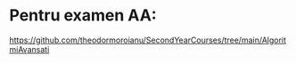 # Pentru examen AA:

https://github.com/theodormoroianu/SecondYearCourses/tree/main/AlgoritmiAvansati

